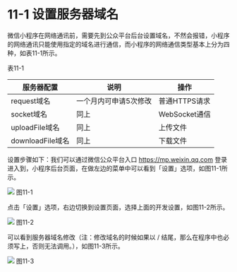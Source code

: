 # 11-1 设置服务器域名
微信小程序在网络通讯前，需要先到公众平台后台设置域名，不然会报错，小程序的网络通讯只能使用指定的域名进行通信，而小程序的网络通信类型基本上分为四种，如表11-1所示。

表11-1

| 服务器配置 | 说明 | 操作 |
| --- | --- | --- |
| request域名 | 一个月内可申请5次修改 | 普通HTTPS请求 |
| socket域名 | 同上 | WebSocket通信 |
| uploadFile域名 | 同上 | 上传文件 |
| downloadFile域名 | 同上 | 下载文件 |


设置步骤如下：我们可以通过微信公众平台入口 https://mp.weixin.qq.com 登录进入到，小程序后台页面，在做左边的菜单中可以看到「设置」选项，如图11-1所示。

![](/assets/图11-1.png)
图11-1

点击「设置」选项，右边切换到设置页面，选择上面的开发设置，如图11-2所示。

![](/assets/图11-2.png)
图11-2

可以看到服务器域名修改（注：修改域名的时候如果以 / 结尾，那么在程序中也必须写上，否则无法调用。），如图11-3所示。

![](/assets/图11-3.png)
图11-3

